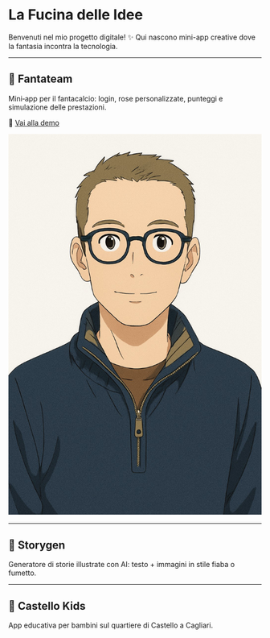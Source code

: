 # La Fucina delle Idee

Benvenuti nel mio progetto digitale! ✨ Qui nascono mini-app creative dove la fantasia incontra la tecnologia.

---

## 🚀 Fantateam
Mini‑app per il fantacalcio: login, rose personalizzate, punteggi e simulazione delle prestazioni.

🔗 [Vai alla demo](https://1c562c03-2114-4157-847f-3e2e7f18b4e4-00-17y1rm3ow9sze.picard.replit.dev/)

![Screenshot Fantateam](image.png)

---

## 🧠 Storygen
Generatore di storie illustrate con AI: testo + immagini in stile fiaba o fumetto.

---

## 🏰 Castello Kids
App educativa per bambini sul quartiere di Castello a Cagliari.

